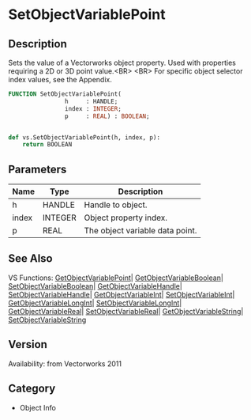 # SetObjectVariablePoint

## Description
Sets the value of a Vectorworks object property. Used with properties requiring a 2D or 3D point value.&lt;BR&gt;
&lt;BR&gt;
For specific object selector index values, see the Appendix.

```pascal
FUNCTION SetObjectVariablePoint(
				h     : HANDLE;
				index : INTEGER;
				p     : REAL) : BOOLEAN;
```

```python

def vs.SetObjectVariablePoint(h, index, p):
    return BOOLEAN
```

## Parameters
|Name|Type|Description|
|---|---|---|
|h|HANDLE|Handle to object.|
|index|INTEGER|Object property index.|
|p|REAL|The object variable data point.|

## See Also
VS Functions:
[GetObjectVariablePoint](GetObjectVariablePoint.md)| [GetObjectVariableBoolean](GetObjectVariableBoolean.md)| [SetObjectVariableBoolean](SetObjectVariableBoolean.md)| [GetObjectVariableHandle](GetObjectVariableHandle.md)| [SetObjectVariableHandle](SetObjectVariableHandle.md)| [GetObjectVariableInt](GetObjectVariableInt.md)| [SetObjectVariableInt](SetObjectVariableInt.md)| [GetObjectVariableLongInt](GetObjectVariableLongInt.md)| [SetObjectVariableLongInt](SetObjectVariableLongInt.md)| [GetObjectVariableReal](GetObjectVariableReal.md)| [SetObjectVariableReal](SetObjectVariableReal.md)| [GetObjectVariableString](GetObjectVariableString.md)| [SetObjectVariableString](SetObjectVariableString.md)

## Version
Availability: from Vectorworks 2011
## Category
* Object Info

